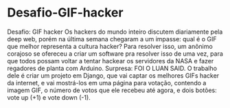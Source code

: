 # Desafio-GIF-hacker
Desafio: GIF hacker  Os hackers do mundo inteiro discutem diariamente pela deep web, porém na última semana chegaram a um impasse: qual é o GIF que melhor representa a cultura hacker? Para resolver isso, um anônimo corajoso se ofereceu a criar um software pra resolver isso de uma vez, para que todos possam voltar a tentar hackear os servidores da NASA e fazer regadores de planta com Arduino.  Surpresa: FOI O LUAN SAID. O trabalho dele é criar um projeto em Django, que vai captar os melhores GIFs hacker da internet, e vai mostrá-los em uma página para votação, contendo a imagem GIF, o número de votos que ele recebeu até agora, e dois botões: vote up (+1) e vote down (-1).
